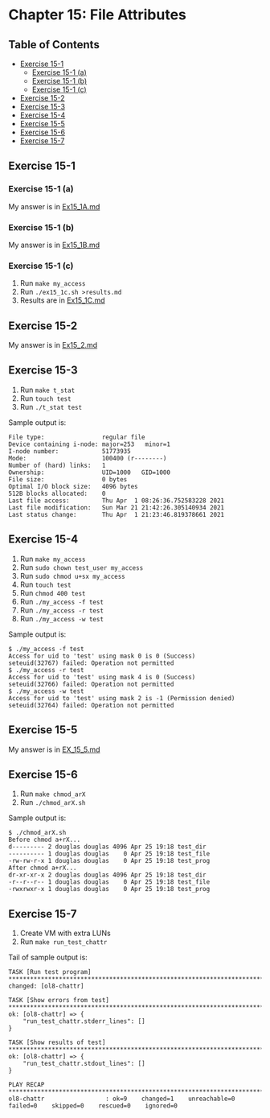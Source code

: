 # Chapter 15: File Attributes

## Table of Contents

  * [Exercise 15-1](#exercise-15-1)
    * [Exercise 15-1 (a)](#exercise-15-1-a)
    * [Exercise 15-1 (b)](#exercise-15-1-b)
    * [Exercise 15-1 (c)](#exercise-15-1-c)
  * [Exercise 15-2](#exercise-15-2)
  * [Exercise 15-3](#exercise-15-3)
  * [Exercise 15-4](#exercise-15-4)
  * [Exercise 15-5](#exercise-15-5)
  * [Exercise 15-6](#exercise-15-6)
  * [Exercise 15-7](#exercise-15-7)


## Exercise 15-1

### Exercise 15-1 (a)

My answer is in [Ex15_1A.md](Ex15_1A.md)

### Exercise 15-1 (b)

My answer is in [Ex15_1B.md](Ex15_1B.md)

### Exercise 15-1 (c)

1. Run `make my_access`
1. Run `./ex15_1c.sh >results.md`
1. Results are in [Ex15_1C.md](Ex15_1C.md)

## Exercise 15-2

My answer is in [Ex15_2.md](Ex15_2.md)

## Exercise 15-3

1. Run `make t_stat`
1. Run `touch test`
1. Run `./t_stat test`

Sample output is:
```
File type:                regular file
Device containing i-node: major=253   minor=1
I-node number:            51773935
Mode:                     100400 (r--------)
Number of (hard) links:   1
Ownership:                UID=1000   GID=1000
File size:                0 bytes
Optimal I/O block size:   4096 bytes
512B blocks allocated:    0
Last file access:         Thu Apr  1 08:26:36.752583228 2021
Last file modification:   Sun Mar 21 21:42:26.305140934 2021
Last status change:       Thu Apr  1 21:23:46.819378661 2021
```

## Exercise 15-4

1. Run `make my_access`
1. Run `sudo chown test_user my_access`
1. Run `sudo chmod u+sx my_access`
1. Run `touch test`
1. Run `chmod 400 test`
1. Run `./my_access -f test`
1. Run `./my_access -r test`
1. Run `./my_access -w test`

Sample output is:
```
$ ./my_access -f test
Access for uid to 'test' using mask 0 is 0 (Success)
seteuid(32767) failed: Operation not permitted
$ ./my_access -r test
Access for uid to 'test' using mask 4 is 0 (Success)
seteuid(32766) failed: Operation not permitted
$ ./my_access -w test
Access for uid to 'test' using mask 2 is -1 (Permission denied)
seteuid(32764) failed: Operation not permitted
```

## Exercise 15-5

My answer is in [EX_15_5.md](EX_15_5.md)

## Exercise 15-6

1. Run `make chmod_arX`
1. Run `./chmod_arX.sh`

Sample output is:
```
$ ./chmod_arX.sh
Before chmod a+rX...
d--------- 2 douglas douglas 4096 Apr 25 19:18 test_dir
---------- 1 douglas douglas    0 Apr 25 19:18 test_file
-rw-rw-r-x 1 douglas douglas    0 Apr 25 19:18 test_prog
After chmod a+rX...
dr-xr-xr-x 2 douglas douglas 4096 Apr 25 19:18 test_dir
-r--r--r-- 1 douglas douglas    0 Apr 25 19:18 test_file
-rwxrwxr-x 1 douglas douglas    0 Apr 25 19:18 test_prog
```

## Exercise 15-7

1. Create VM with extra LUNs
1. Run `make run_test_chattr`

Tail of sample output is:
```
TASK [Run test program] *******************************************************************************
changed: [ol8-chattr]

TASK [Show errors from test] **************************************************************************
ok: [ol8-chattr] => {
    "run_test_chattr.stderr_lines": []
}

TASK [Show results of test] ***************************************************************************
ok: [ol8-chattr] => {
    "run_test_chattr.stdout_lines": []
}

PLAY RECAP ********************************************************************************************
ol8-chattr                 : ok=9    changed=1    unreachable=0    failed=0    skipped=0    rescued=0    ignored=0   
```
